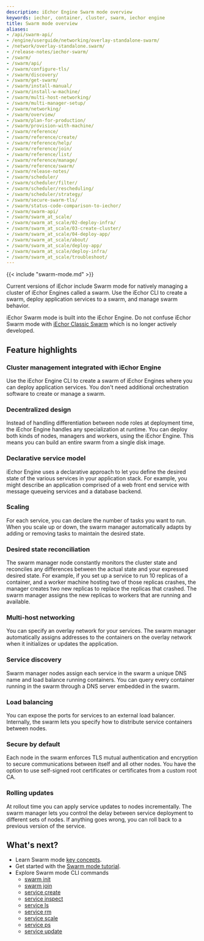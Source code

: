 ```yaml
---
description: iEchor Engine Swarm mode overview
keywords: iechor, container, cluster, swarm, iechor engine
title: Swarm mode overview
aliases:
- /api/swarm-api/
- /engine/userguide/networking/overlay-standalone-swarm/
- /network/overlay-standalone.swarm/
- /release-notes/iechor-swarm/
- /swarm/
- /swarm/api/
- /swarm/configure-tls/
- /swarm/discovery/
- /swarm/get-swarm/
- /swarm/install-manual/
- /swarm/install-w-machine/
- /swarm/multi-host-networking/
- /swarm/multi-manager-setup/
- /swarm/networking/
- /swarm/overview/
- /swarm/plan-for-production/
- /swarm/provision-with-machine/
- /swarm/reference/
- /swarm/reference/create/
- /swarm/reference/help/
- /swarm/reference/join/
- /swarm/reference/list/
- /swarm/reference/manage/
- /swarm/reference/swarm/
- /swarm/release-notes/
- /swarm/scheduler/
- /swarm/scheduler/filter/
- /swarm/scheduler/rescheduling/
- /swarm/scheduler/strategy/
- /swarm/secure-swarm-tls/
- /swarm/status-code-comparison-to-iechor/
- /swarm/swarm-api/
- /swarm/swarm_at_scale/
- /swarm/swarm_at_scale/02-deploy-infra/
- /swarm/swarm_at_scale/03-create-cluster/
- /swarm/swarm_at_scale/04-deploy-app/
- /swarm/swarm_at_scale/about/
- /swarm/swarm_at_scale/deploy-app/
- /swarm/swarm_at_scale/deploy-infra/
- /swarm/swarm_at_scale/troubleshoot/
---
```


{{< include "swarm-mode.md" >}}

Current versions of iEchor include Swarm mode for natively managing a cluster
of iEchor Engines called a swarm. Use the iEchor CLI to create a swarm, deploy
application services to a swarm, and manage swarm behavior.

iEchor Swarm mode is built into the iEchor Engine. Do not confuse iEchor Swarm mode
with [iEchor Classic Swarm](https://github.com/iechor/classicswarm)
which is no longer actively developed.

## Feature highlights

### Cluster management integrated with iEchor Engine

Use the iEchor Engine CLI to create a swarm of iEchor Engines where you can deploy application
services. You don't need additional orchestration software to create or manage
a swarm.

### Decentralized design

Instead of handling differentiation between node roles at deployment time, the iEchor Engine handles any specialization at runtime. You can deploy both kinds of nodes, managers and workers, using the
iEchor Engine. This means you can build an entire swarm from a single disk
image.

### Declarative service model

iEchor Engine uses a declarative approach to
let you define the desired state of the various services in your application
stack. For example, you might describe an application comprised of a web front
end service with message queueing services and a database backend.

### Scaling 

For each service, you can declare the number of tasks you want to
run. When you scale up or down, the swarm manager automatically adapts by
adding or removing tasks to maintain the desired state.

### Desired state reconciliation

The swarm manager node constantly monitors
the cluster state and reconciles any differences between the actual state and your
expressed desired state. For example, if you set up a service to run 10
replicas of a container, and a worker machine hosting two of those replicas
crashes, the manager creates two new replicas to replace the replicas that
crashed. The swarm manager assigns the new replicas to workers that are
running and available.

### Multi-host networking

You can specify an overlay network for your
services. The swarm manager automatically assigns addresses to the containers
on the overlay network when it initializes or updates the application.

### Service discovery

Swarm manager nodes assign each service in the swarm a
unique DNS name and load balance running containers. You can query every
container running in the swarm through a DNS server embedded in the swarm.

### Load balancing

You can expose the ports for services to an
external load balancer. Internally, the swarm lets you specify how to distribute
service containers between nodes.

### Secure by default

Each node in the swarm enforces TLS mutual
authentication and encryption to secure communications between itself and all
other nodes. You have the option to use self-signed root certificates or
certificates from a custom root CA.

### Rolling updates

At rollout time you can apply service updates to nodes
incrementally. The swarm manager lets you control the delay between service
deployment to different sets of nodes. If anything goes wrong, you can
roll back to a previous version of the service.

## What's next?

* Learn Swarm mode [key concepts](key-concepts.md).
* Get started with the [Swarm mode tutorial](swarm-tutorial/index.md).
* Explore Swarm mode CLI commands
  * [swarm init](../../reference/cli/iechor/swarm/init.md)
  * [swarm join](../../reference/cli/iechor/swarm/join.md)
  * [service create](../../reference/cli/iechor/service/create.md)
  * [service inspect](../../reference/cli/iechor/service/inspect.md)
  * [service ls](../../reference/cli/iechor/service/ls.md)
  * [service rm](../../reference/cli/iechor/service/rm.md)
  * [service scale](../../reference/cli/iechor/service/scale.md)
  * [service ps](../../reference/cli/iechor/service/ps.md)
  * [service update](../../reference/cli/iechor/service/update.md)
